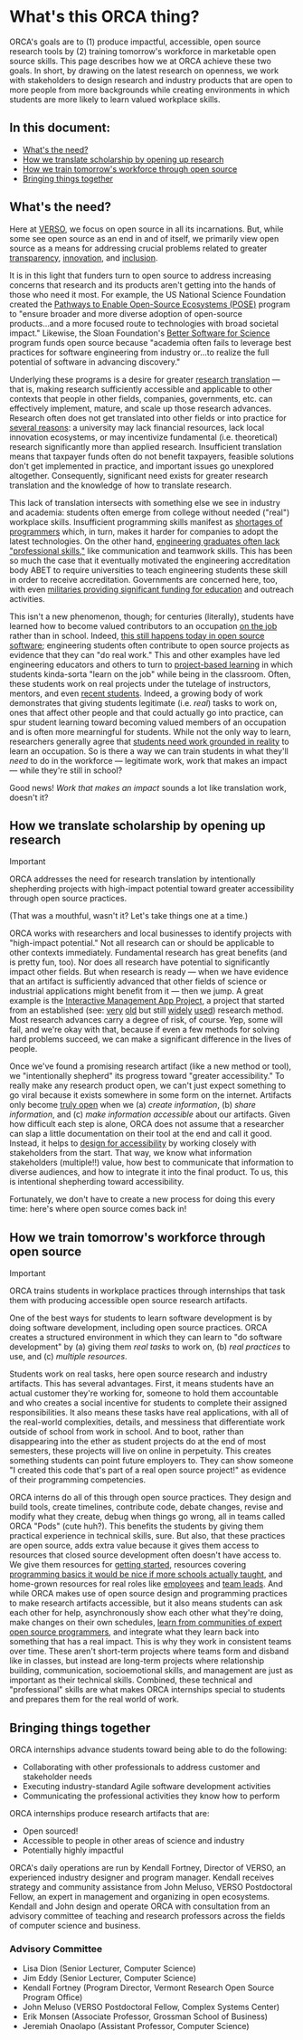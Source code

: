# What's this ORCA thing?
ORCA's goals are to (1) produce impactful, accessible, open source research tools by (2) training tomorrow's workforce in marketable open source skills. This page describes how we at ORCA achieve these two goals. In short, by drawing on the latest research on openness, we work with stakeholders to design research and industry products that are open to more people from more backgrounds while creating environments in which students are more likely to learn valued workplace skills.

## In this document:
- [What's the need?](#whats-the-need)
- [How we translate scholarship by opening up research](#how-we-translate-scholarship-by-opening-up-research)
- [How we train tomorrow's workforce through open source](#how-we-train-tomorrows-workforce-through-open-source)
- [Bringing things together](#bringing-things-together)

## What's the need?
Here at [VERSO](https://verso.w3.uvm.edu/), we focus on open source in all its incarnations. But, while some see open source as an end in and of itself, we primarily view open source as a means for addressing crucial problems related to greater [transparency](https://www.archives.gov/files/cui/documents/2009-WH-memo-on-transparency-and-open-government.pdf), [innovation](https://obamawhitehouse.archives.gov/sites/default/files/microsites/ostp/ostp_public_access_memo_2013.pdf), and [inclusion](https://www.whitehouse.gov/wp-content/uploads/2022/08/08-2022-OSTP-Public-Access-Memo.pdf).

It is in this light that funders turn to open source to address increasing concerns that research and its products aren't getting into the hands of those who need it most. For example, the US National Science Foundation created the [Pathways to Enable Open-Source Ecosystems (POSE)](https://new.nsf.gov/funding/opportunities/pathways-enable-open-source-ecosystems-pose) program to "ensure broader and more diverse adoption of open-source products...and a more focused route to technologies with broad societal impact." Likewise, the Sloan Foundation's [Better Software for Science](https://sloan.org/programs/digital-technology/better-software-for-science) program funds open source because "academia often fails to leverage best practices for software engineering from industry or...to realize the full potential of software in advancing discovery."

Underlying these programs is a desire for greater [research translation](https://new.nsf.gov/funding/opportunities/accelerating-research-translation-art) — that is, making research sufficiently accessible and applicable to other contexts that people in other fields, companies, governments, etc. can effectively implement, mature, and scale up those research advances. Research often does not get translated into other fields or into practice for [several reasons](https://new.nsf.gov/funding/opportunities/accelerating-research-translation-art/nsf23-558/solicitation#pgm_intr_txt): a university may lack financial resources, lack local innovation ecosystems, or may incentivize fundamental (i.e. theoretical) research significantly more than applied research. Insufficient translation means that taxpayer funds often do not benefit taxpayers, feasible solutions don't get implemented in practice, and important issues go unexplored altogether. Consequently, significant need exists for greater research translation and the knowledge of how to translate research.

This lack of translation intersects with something else we see in industry and academia: students often emerge from college without needed ("real") workplace skills. Insufficient programming skills manifest as [shortages of programmers](https://www.technologyreview.com/2023/09/21/1079695/new-approaches-to-the-tech-talent-shortage/) which, in turn, makes it harder for companies to adopt the latest technologies. On the other hand, [engineering graduates often lack "professional skills,"](https://onlinelibrary.wiley.com/doi/10.1002/j.2168-9830.2005.tb00828.x) like communication and teamwork skills. This has been so much the case that it eventually motivated the engineering accreditation body ABET to require universities to teach engineering students these skill in order to receive accreditation. Governments are concerned here, too, with even [militaries providing significant funding for education](https://www.grants.gov/search-results-detail/351854) and outreach activities.

This isn't a new phenomenon, though; for centuries (literally), students have learned how to become valued contributors to an occupation [on the job](https://www.google.com/books/edition/Situated_Learning/CAVIOrW3vYAC) rather than in school. Indeed, [this still happens today in open source software](https://doi.org/10.2753/MIS0742-1222250401); engineering students often contribute to open source projects as evidence that they can "do real work." This and other examples have led engineering educators and others to turn to [project-based learning](https://knilt.arcc.albany.edu/images/4/4d/PBL_Article.pdf) in which students kinda-sorta "learn on the job" while being in the classroom. Often, these students work on real projects under the tutelage of instructors, mentors, and even [recent students](doi.org/10.1287/orsc.2020.14214). Indeed, a growing body of work demonstrates that giving students legitimate (i.e. _real_) tasks to work on, ones that affect other people and that could actually go into practice, can spur student learning toward becoming valued members of an occupation and is often more mearningful for students. While not the only way to learn, researchers generally agree that [students need work grounded in reality](doi.org/10.1287/orsc.2020.14214) to learn an occupation. So is there a way we can train students in what they'll _need_ to do in the workforce — legitimate work, work that makes an impact — while they're still in school?

Good news! _Work that makes an impact_ sounds a lot like translation work, doesn't it?

## How we translate scholarship by opening up research
> [!Important]
> ORCA addresses the need for research translation by intentionally shepherding projects with high-impact potential toward greater accessibility through open source practices.

(That was a mouthful, wasn't it? Let's take things one at a time.)

ORCA works with researchers and local businesses to identify projects with "high-impact potential." Not all research can or should be applicable to other contexts immediately. Fundamental research has great benefits (and is pretty fun, too). Nor does all research have potential to significantly impact other fields. But when research is ready — when we have evidence that an artifact is sufficiently advanced that other fields of science or industrial applications might benefit from it — then we jump. A great example is the [Interactive Management App Project](https://github.com/VERSO-UVM/Interactive-Management-App), a project that started from an established (see: [very](https://www.doi.org/10.1109/TSMC.1974.4309336) [old](https://www.doi.org/10.1109/PROC.1975.9765) but still [widely](https://doi.org/10.1007/s11205-014-0764-x) [used](https://journals.sagepub.com/eprint/UTIRDF3JWTXB5IJWESYX/full)) research method. Most research advances carry a degree of risk, of course. Yep, some will fail, and we're okay with that, because if even a few methods for solving hard problems succeed, we can make a significant difference in the lives of people.

Once we've found a promising research artifact (like a new method or tool), we "intentionally shepherd" its progress toward "greater accessibility." To really make any research product open, we can't just expect something to go viral because it exists somewhere in some form on the internet. Artifacts only become [truly open](https://ijoc.org/index.php/ijoc/article/view/4466) when we (a) _create information_, (b) _share information_, and (c) _make information accessible_ about our artifacts. Given how difficult each step is alone, ORCA does not assume that a researcher can slap a little documentation on their tool at the end and call it good. Instead, it helps to [design for accessibility](https://www.google.com/books/edition/Just_Ask/hRnpXbFB06cC) by working closely with stakeholders from the start. That way, we know what information stakeholders (multiple!!) value, how best to communicate that information to diverse audiences, and how to integrate it into the final product. To us, this is intentional shepherding toward accessibility.

Fortunately, we don't have to create a new process for doing this every time: here's where open source comes back in! 

## How we train tomorrow's workforce through open source

> [!Important]
> ORCA trains students in workplace practices through internships that task them with producing accessible open source research artifacts.

One of the best ways for students to learn software development is by doing software development, including open source practices. ORCA creates a structured environment in which they can learn to "do software development" by (a) giving them _real tasks_ to work on, (b) _real practices_ to use, and (c) _multiple resources_.

Students work on real tasks, here open source research and industry artifacts. This has several advantages. First, it means students have an actual customer they're working for, someone to hold them accountable and who creates a social incentive for students to complete their assigned responsibilities. It also means these tasks have real applications, with all of the real-world complexities, details, and messiness that differentiate work outside of school from work in school. And to boot, rather than disappearing into the ether as student projects do at the end of most semesters, these projects will live on online in perpetuity. This creates something students can point future employers to. They can show someone "I created this code that's part of a real open source project!" as evidence of their programming competencies.

ORCA interns do all of this through open source practices. They design and build tools, create timelines, contribute code, debate changes, revise and modify what they create, debug when things go wrong, all in teams called ORCA "Pods" (cute huh?). This benefits the students by giving them practical experience in technical skills, sure. But also, that these practices are open source, adds extra value because it gives them access to resources that closed source development often doesn't have access to. We give them resources for [getting started](https://www.freecodecamp.org/news/a-practical-guide-to-start-opensource-contributions/), resources covering [programming basics it would be nice if more schools actually taught](https://missing.csail.mit.edu/), and home-grown resources for real roles like [employees](ORCA_Handbook.md) and [team leads](Onboarding.md). And while ORCA makes use of open source design and programming practices to make research artifacts accessible, but it also means students can ask each other for help, asynchronously show each other what they're doing, make changes on their own schedules, [learn from communities of expert open source programmers](https://stackoverflow.com/), and integrate what they learn back into something that has a real impact. This is why they work in consistent teams over time. These aren't short-term projects where teams form and disband like in classes, but instead are long-term projects where relationship building, communication, socioemotional skills, and management are just as important as their technical skills. Combined, these technical and "professional" skills are what makes ORCA internships special to students and prepares them for the real world of work.

## Bringing things together
ORCA internships advance students toward being able to do the following:
- Collaborating with other professionals to address customer and stakeholder needs
- Executing industry-standard Agile software development activities
- Communicating the professional activities they know how to perform

ORCA internships produce research artifacts that are:
- Open sourced!
- Accessible to people in other areas of science and industry
- Potentially highly impactful

ORCA's daily operations are run by Kendall Fortney, Director of VERSO, an experienced industry designer and program manager. Kendall receives strategy and community assistance from John Meluso, VERSO Postdoctoral Fellow, an expert in management and organizing in open ecosystems. Kendall and John design and operate ORCA with consultation from an advisory committee of teaching and research professors across the fields of computer science and business.

### Advisory Committee
- Lisa Dion (Senior Lecturer, Computer Science)
- Jim Eddy (Senior Lecturer, Computer Science)
- Kendall Fortney (Program Director, Vermont Research Open Source Program Office)
- John Meluso (VERSO Postdoctoral Fellow, Complex Systems Center)
- Erik Monsen (Associate Professor, Grossman School of Business)
- Jeremiah Onaolapo (Assistant Professor, Computer Science)
